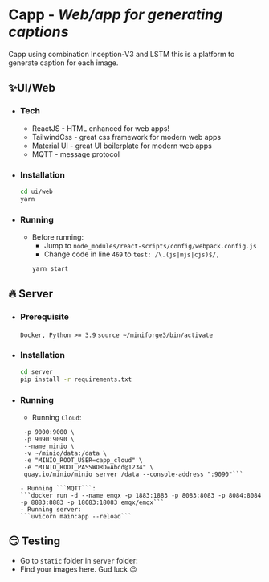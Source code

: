 # Capp - _Web/app for generating captions_

Capp using combination Inception-V3 and LSTM this is a platform to generate caption for each image.

## ✨UI/Web

- ### Tech

  - ReactJS - HTML enhanced for web apps!
  - TailwindCss - great css framework for modern web apps
  - Material UI - great UI boilerplate for modern web apps
  - MQTT - message protocol

- ### Installation
  ```sh
  cd ui/web
  yarn
  ```
- ### Running
  - Before running:
    - Jump to `node_modules/react-scripts/config/webpack.config.js`
    - Change code in line `469` to `test: /\.(js|mjs|cjs)$/,`
    ```sh
    yarn start
    ```

## 🔥 Server

- ### Prerequisite
  `Docker, Python >= 3.9`
  `source ~/miniforge3/bin/activate`
- ### Installation
  ```sh
  cd server
  pip install -r requirements.txt
  ```
- ### Running

  - Running `Cloud`:

  ```docker run \
   -p 9000:9000 \
   -p 9090:9090 \
   --name minio \
   -v ~/minio/data:/data \
   -e "MINIO_ROOT_USER=capp_cloud" \
   -e "MINIO_ROOT_PASSWORD=Abcd@1234" \
   quay.io/minio/minio server /data --console-address ":9090"```

  - Running ```MQTT```:
  ```docker run -d --name emqx -p 1883:1883 -p 8083:8083 -p 8084:8084 -p 8883:8883 -p 18083:18083 emqx/emqx```
  - Running server:
  ```uvicorn main:app --reload```

## 😏 Testing

- Go to `static` folder in `server` folder:
- Find your images here. Gud luck 😍
